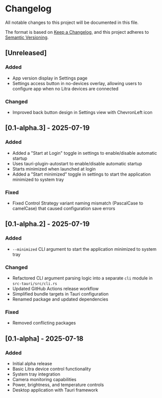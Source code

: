 # Changelog

All notable changes to this project will be documented in this file.

The format is based on [Keep a Changelog](https://keepachangelog.com/en/1.1.0/),
and this project adheres to [Semantic Versioning](https://semver.org/spec/v2.0.0.html).

## [Unreleased]

### Added
- App version display in Settings page
- Settings access button in no-devices overlay, allowing users to configure app when no Litra devices are connected

### Changed
- Improved back button design in Settings view with ChevronLeft icon

## [0.1-alpha.3] - 2025-07-19

### Added

- Added a "Start at Login" toggle in settings to enable/disable automatic startup
- Uses tauri-plugin-autostart to enable/disable automatic startup
- Starts minimized when launched at login
- Added a "Start minimized" toggle in settings to start the application minimized to system tray

### Fixed

- Fixed Control Strategy variant naming mismatch (PascalCase to camelCase) that caused configuration save errors

## [0.1-alpha.2] - 2025-07-19

### Added

- `--minimized` CLI argument to start the application minimized to system tray

### Changed

- Refactored CLI argument parsing logic into a separate `cli` module in `src-tauri/src/cli.rs`
- Updated GitHub Actions release workflow
- Simplified bundle targets in Tauri configuration
- Renamed package and updated dependencies

### Fixed

- Removed conflicting packages

## [0.1-alpha] - 2025-07-18

### Added

- Initial alpha release
- Basic Litra device control functionality
- System tray integration
- Camera monitoring capabilities
- Power, brightness, and temperature controls
- Desktop application with Tauri framework
